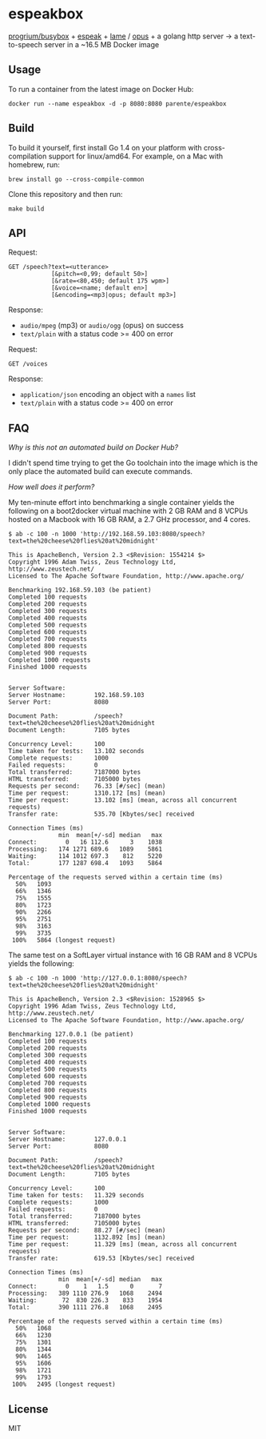 # espeakbox

[progrium/busybox](https://github.com/progrium/busybox) + [espeak](http://espeak.sourceforge.net/) + [lame](http://lame.sourceforge.net/) / [opus](http://www.opus-codec.org/) + a golang http server &rarr; a text-to-speech server in a ~16.5 MB Docker image

## Usage

To run a container from the latest image on Docker Hub:

```
docker run --name espeakbox -d -p 8080:8080 parente/espeakbox
```

## Build

To build it yourself, first install Go 1.4 on your platform with cross-compilation support for linux/amd64. For example, on a Mac with homebrew, run:

``` 
brew install go --cross-compile-common
```

Clone this repository and then run:

```
make build
```

## API

Request:

```
GET /speech?text=<utterance>
            [&pitch=<0,99; default 50>]
            [&rate=<80,450; default 175 wpm>]
            [&voice=<name; default en>]
            [&encoding=<mp3|opus; default mp3>]
```

Response:

* `audio/mpeg` (mp3) or `audio/ogg` (opus) on success
* `text/plain` with a status code >= 400 on error

Request:

```
GET /voices
```

Response:

* `application/json` encoding an object with a `names` list
* `text/plain` with a status code >= 400 on error

## FAQ

*Why is this not an automated build on Docker Hub?*

I didn't spend time trying to get the Go toolchain into the image which is the only place the automated build can execute commands.

*How well does it perform?*

My ten-minute effort into benchmarking a single container yields the following on a boot2docker virtual machine with 2 GB RAM and 8 VCPUs hosted on a Macbook with 16 GB RAM, a 2.7 GHz processor, and 4 cores.

```
$ ab -c 100 -n 1000 'http://192.168.59.103:8080/speech?text=the%20cheese%20flies%20at%20midnight'

This is ApacheBench, Version 2.3 <$Revision: 1554214 $>
Copyright 1996 Adam Twiss, Zeus Technology Ltd, http://www.zeustech.net/
Licensed to The Apache Software Foundation, http://www.apache.org/

Benchmarking 192.168.59.103 (be patient)
Completed 100 requests
Completed 200 requests
Completed 300 requests
Completed 400 requests
Completed 500 requests
Completed 600 requests
Completed 700 requests
Completed 800 requests
Completed 900 requests
Completed 1000 requests
Finished 1000 requests


Server Software:
Server Hostname:        192.168.59.103
Server Port:            8080

Document Path:          /speech?text=the%20cheese%20flies%20at%20midnight
Document Length:        7105 bytes

Concurrency Level:      100
Time taken for tests:   13.102 seconds
Complete requests:      1000
Failed requests:        0
Total transferred:      7187000 bytes
HTML transferred:       7105000 bytes
Requests per second:    76.33 [#/sec] (mean)
Time per request:       1310.172 [ms] (mean)
Time per request:       13.102 [ms] (mean, across all concurrent requests)
Transfer rate:          535.70 [Kbytes/sec] received

Connection Times (ms)
              min  mean[+/-sd] median   max
Connect:        0   16 112.6      3    1038
Processing:   174 1271 689.6   1089    5861
Waiting:      114 1012 697.3    812    5220
Total:        177 1287 698.4   1093    5864

Percentage of the requests served within a certain time (ms)
  50%   1093
  66%   1346
  75%   1555
  80%   1723
  90%   2266
  95%   2751
  98%   3163
  99%   3735
 100%   5864 (longest request)
```

The same test on a SoftLayer virtual instance with 16 GB RAM and 8 VCPUs yields the following:

```
$ ab -c 100 -n 1000 'http://127.0.0.1:8080/speech?text=the%20cheese%20flies%20at%20midnight'

This is ApacheBench, Version 2.3 <$Revision: 1528965 $>
Copyright 1996 Adam Twiss, Zeus Technology Ltd, http://www.zeustech.net/
Licensed to The Apache Software Foundation, http://www.apache.org/

Benchmarking 127.0.0.1 (be patient)
Completed 100 requests
Completed 200 requests
Completed 300 requests
Completed 400 requests
Completed 500 requests
Completed 600 requests
Completed 700 requests
Completed 800 requests
Completed 900 requests
Completed 1000 requests
Finished 1000 requests


Server Software:
Server Hostname:        127.0.0.1
Server Port:            8080

Document Path:          /speech?text=the%20cheese%20flies%20at%20midnight
Document Length:        7105 bytes

Concurrency Level:      100
Time taken for tests:   11.329 seconds
Complete requests:      1000
Failed requests:        0
Total transferred:      7187000 bytes
HTML transferred:       7105000 bytes
Requests per second:    88.27 [#/sec] (mean)
Time per request:       1132.892 [ms] (mean)
Time per request:       11.329 [ms] (mean, across all concurrent requests)
Transfer rate:          619.53 [Kbytes/sec] received

Connection Times (ms)
              min  mean[+/-sd] median   max
Connect:        0    1   1.5      0       7
Processing:   389 1110 276.9   1068    2494
Waiting:       72  830 226.3    833    1954
Total:        390 1111 276.8   1068    2495

Percentage of the requests served within a certain time (ms)
  50%   1068
  66%   1230
  75%   1301
  80%   1344
  90%   1465
  95%   1606
  98%   1721
  99%   1793
 100%   2495 (longest request)
```

## License

MIT